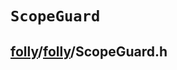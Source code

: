 # `ScopeGuard`

## [folly](https://github.com/facebook/folly)/[folly](https://github.com/facebook/folly/tree/main/folly)/**ScopeGuard.h**